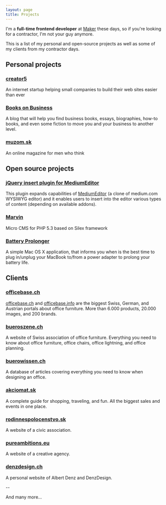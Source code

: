 ```yaml
---
layout: page
title: Projects
---
```


I'm a <strong>full-time frontend developer</strong> at <a href="https://maker.me">Maker</a> these days, so if you're looking for a contractor, I'm not your guy anymore.

This is a list of my personal and open-source projects as well as some of my clients from my contractor days.

## Personal projects

### [creator5](http://www.creator5.com)

An internet startup helping small companies to build their web sites easier than ever

### [Books on Business](http://booksonbusiness.net)

A blog that will help you find business books, essays, biographies, how-to books, and even some fiction to move you and your business to another level.

### [muzom.sk](http://muzom.sk)

An online magazine for men who think


## Open source projects

### [jQuery insert plugin for MediumEditor](https://github.com/orthes/medium-editor-insert-plugin)

This plugin expands capabilities of [MediumEditor](https://github.com/daviferreira/medium-editor) (a clone of medium.com WYSIWYG editor) and it enables users to insert into the editor various types of content (depending on available addons).

### [Marvin](https://github.com/orthes/marvin)

Micro CMS for PHP 5.3 based on Silex framework

### [Battery Prolonger](https://github.com/orthes/Battery-Prolonger)

A simple Mac OS X application, that informs you when is the best time to plug in/unplug your MacBook to/from a power adapter to prolong your battery life.


## Clients

### [officebase.ch](http://www.officebase.ch)

[officebase.ch](http://www.officebase.ch) and [officebase.info](http://www.officebase.info) are the biggest Swiss, German, and Austrian portals about office furniture. More than 6.000 products, 20.000 images, and 200 brands.

### [bueroszene.ch](http://www.bueroszene.ch)

A website of Swiss association of office furniture. Everything you need to know about office furniture, office chairs, office lightning, and office planning.

### [buerowissen.ch](http://www.buerowissen.ch)

A database of articles covering everything you need to know when designing an office.

### [akciomat.sk](http://www.akciomat.sk)

A complete guide for shopping, traveling, and fun. All the biggest sales and events in one place.

### [rodinnespolocenstvo.sk](http://www.rodinnespolocenstvo.sk)

A website of a civic association.

### [pureambitions.eu](http://pureambitions.eu)

A website of a creative agency.

### [denzdesign.ch](http://denzdesign.ch/)

A personal website of Albert Denz and DenzDesign.

--

And many more...
